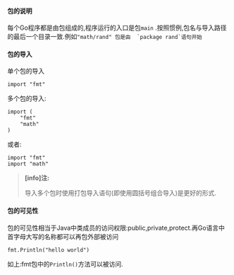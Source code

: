 #### 包的说明

每个Go程序都是由包组成的,程序运行的入口是包`main` .按照惯例,包名与导入路径的最后一个目录一致.例如``"math/rand" 包是由  `package rand`语句开始``

#### 包的导入

单个包的导入

```
import "fmt"
```

多个包的导入:

```
import (
    "fmt"
    "math"
)
```

或者:

```
import "fmt"
import "math"
```

> **\[info\]注:**
>
> 导入多个包时使用打包导入语句\(即使用圆括号组合导入\)是更好的形式.

#### 包的可见性

包的可见性相当于Java中类成员的访问权限:public,private,protect.再Go语言中首字母大写的名称都可以再包外部被访问

```
fmt.Println("hello world")
```

如上:fmt包中的`Println()`方法可以被访问.



